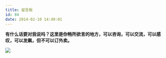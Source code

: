 ```yaml
---
title: 留言板
id: 84
date: 2014-02-10 14:49:01
---
```


**有什么话要对我说吗？这里是你畅所欲言的地方，可以咨询，可以交流，可以感叹，可以发飙，但不可以订外卖。**

![](http://wx4.sinaimg.cn/mw690/bcd85caely1fhw9b45fdeg20c8085u0x.gif)